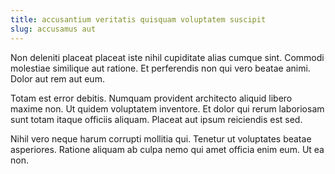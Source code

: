 ```yaml
---
title: accusantium veritatis quisquam voluptatem suscipit
slug: accusamus aut
---
```


Non deleniti placeat placeat iste nihil cupiditate alias cumque sint. Commodi molestiae similique aut ratione. Et perferendis non qui vero beatae animi. Dolor aut rem aut eum.

Totam est error debitis. Numquam provident architecto aliquid libero maxime non. Ut quidem voluptatem inventore. Et dolor qui rerum laboriosam sunt totam itaque officiis aliquam. Placeat aut ipsum reiciendis est sed.

Nihil vero neque harum corrupti mollitia qui. Tenetur ut voluptates beatae asperiores. Ratione aliquam ab culpa nemo qui amet officia enim eum. Ut ea non.
